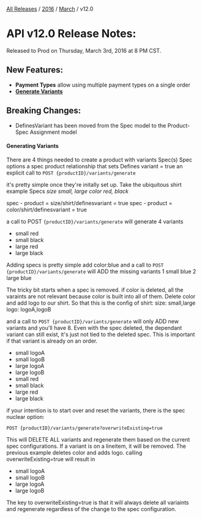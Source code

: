[All Releases](../../README.md) / [2016](../README.md) / [March](README.md) / v12.0
# API v12.0 Release Notes:

Released to Prod on Thursday, March 3rd, 2016 at 8 PM CST.

## New Features:

- **Payment Types** allow using multiple payment types on a single order
- [**Generate Variants**](####generating-variants)


## Breaking Changes:

- DefinesVariant has been moved from the Spec model to the Product-Spec Assignment model

#### Generating Variants

There are 4 things needed to create a product with variants
Spec(s)
Spec options
a spec product relationship that sets Defines variant = true
an explicit call to 
`POST {productID}/variants/generate`
 
it's pretty simple once they're initally set up. Take the ubiquitous shirt example
Specs 
*size small, large*
*color red, black*

spec - product = size/shirt/definesvariant = true
spec - product = color/shirt/definesvariant = true

a call to POST
`{productID}/variants/generate`
will generate 4 variants
- small red
- small black
- large red
- large black

Adding specs is pretty simple
add color:blue
and a call to 
`POST {productID}/variants/generate`
will ADD the missing variants 
1 	small blue
2 	large blue
	
The tricky bit starts when a spec is removed. if color is deleted, all the varaints are not relevant because color is built into all of them. Delete color and add logo to our shirt. So that this is the config of shirt:
	size: small,large
	logo:	logoA,logoB

and a call to 
`POST {productID}/variants/generate`
will only ADD new variants and you'll have 8. Even with the spec deleted, the dependant variant can still exist, it's just not tied to the deleted spec. This is important if that variant is already on an order.
- small logoA
- small logoB
- large logoA
- large logoB
- small red
- small black
- large red
- large black

if your intention is to start over and reset the variants, there is the spec nuclear option:

`POST {productID}/variants/generate?overwriteExisting=true`

This will DELETE ALL variants and regenerate them based on the current spec configurations. If a variant is on a lineitem, it will be removed. The previous example deletes color and adds logo. calling overwriteExisting=true will result in 
- small logoA
- small logoB
- large logoA
- large logoB

The key to overwriteExisting=true is that it will always delete all variaints and regenerate regardless of the change to the spec configuration.
